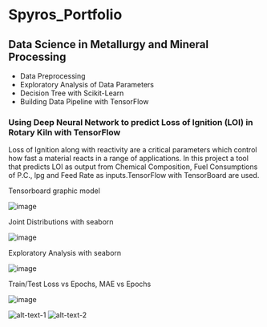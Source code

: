 
# Spyros_Portfolio

## Data Science in Metallurgy and Mineral Processing
* Data Preprocessing
* Exploratory Analysis of Data Parameters
* Decision Tree with Scikit-Learn
* Building Data Pipeline with TensorFlow

### Using Deep Neural Network to predict Loss of Ignition (LOI) in Rotary Kiln with TensorFlow 
  Loss of Ignition along with reactivity are a critical parameters which control how fast a material reacts in a range of applications.
  In this project   a tool that predicts LOI as output  from Chemical Composition, Fuel Consumptions of P.C., lpg and Feed Rate as inputs.TensorFlow with TensorBoard are used.  
 
 Tensorboard graphic model
 
![image](https://user-images.githubusercontent.com/56194024/111066076-d6142400-84c5-11eb-8a63-cd99092393b3.png) 
 
 Joint Distributions with seaborn

![image](https://user-images.githubusercontent.com/56194024/111068834-0c0bd500-84d3-11eb-9934-07064c8e5073.png) 

Exploratory Analysis with seaborn

![image](https://user-images.githubusercontent.com/56194024/111068890-41182780-84d3-11eb-915b-8ca6a3ba667d.png)

Train/Test Loss vs Epochs, MAE vs Epochs

![image](https://user-images.githubusercontent.com/56194024/111068596-1c6f8000-84d2-11eb-9b9c-fe66378b4db9.png)

![alt-text-1](https://user-images.githubusercontent.com/56194024/111068596-1c6f8000-84d2-11eb-9b9c-fe66378b4db9.png "title-1") ![alt-text-2](https://user-images.githubusercontent.com/56194024/111068890-41182780-84d3-11eb-915b-8ca6a3ba667d.png "title-2")
